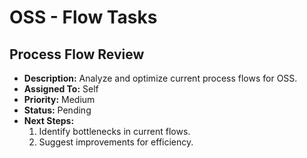 # OSS - Flow Tasks

## Process Flow Review
- **Description:** Analyze and optimize current process flows for OSS.
- **Assigned To:** Self
- **Priority:** Medium
- **Status:** Pending
- **Next Steps:**
    1. Identify bottlenecks in current flows.
    2. Suggest improvements for efficiency.
